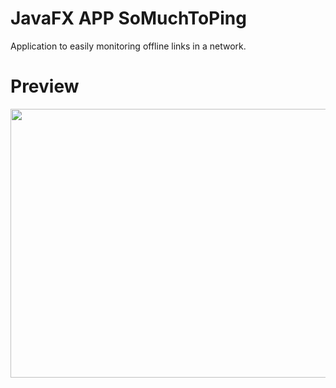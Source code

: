 # JavaFX APP SoMuchToPing
 Application to easily monitoring offline links in a network.
 
# Preview
<p align="center">
  <img width="796" height="430" src="https://live.staticflickr.com/65535/52071934565_03e6a75fe4_c.jpg">
</p>

